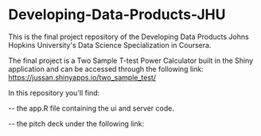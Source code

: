 # Developing-Data-Products-JHU

This is the final project repository of the Developing Data Products Johns Hopkins University's Data Science Specialization in Coursera.

The final project is a Two Sample T-test Power Calculator built in the Shiny application and can be accessed through the following link: https://jussan.shinyapps.io/two_sample_test/

In this repository you'll find:

-- the app.R file containing the ui and server code. 

-- the pitch deck under the following link: 


